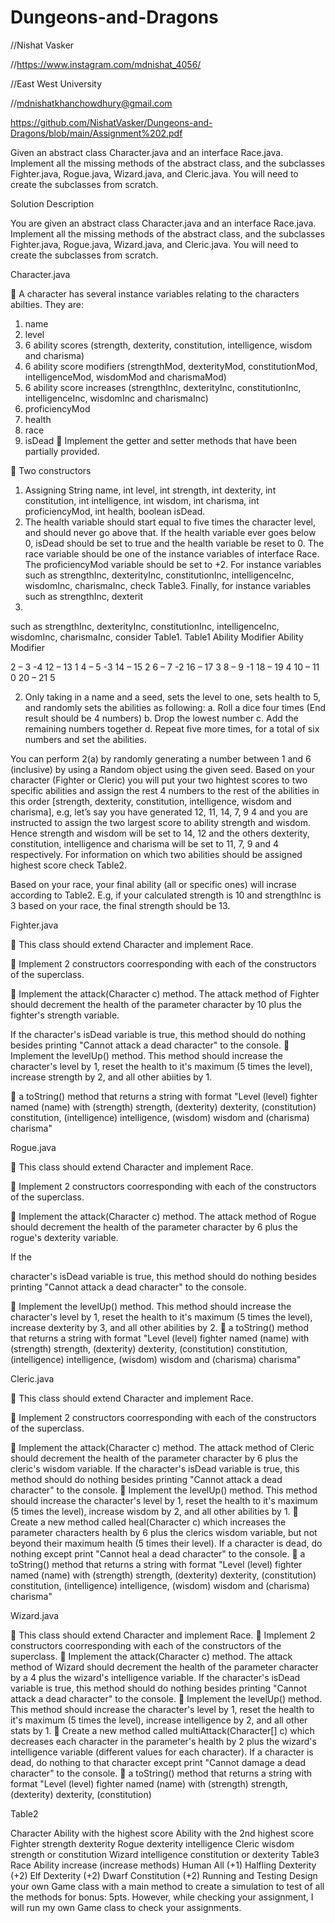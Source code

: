 # Dungeons-and-Dragons

//Nishat Vasker

//https://www.instagram.com/mdnishat_4056/

//East West University 

//mdnishatkhanchowdhury@gmail.com 

https://github.com/NishatVasker/Dungeons-and-Dragons/blob/main/Assignment%202.pdf


Given an abstract class Character.java and an interface Race.java. Implement all the missing methods of the abstract class, and the subclasses Fighter.java, Rogue.java,
Wizard.java, and Cleric.java. You will need to create the subclasses from scratch.

<head>Solution Description</head>

You are given an abstract class Character.java and an interface Race.java. Implement all the missing methods of the abstract class, and the subclasses Fighter.java, Rogue.java, Wizard.java, and Cleric.java. You will need to create the subclasses from scratch.

Character.java


 A character has several instance variables relating to the characters abilties. They are:

1. name
3. level
5. 6 ability scores (strength, dexterity, constitution, intelligence, wisdom and charisma)
6. 6 ability score modifiers (strengthMod, dexterityMod, constitutionMod, intelligenceMod, wisdomMod and charismaMod)
7. 6 ability score increases (strengthInc, dexterityInc, constitutionInc, intelligenceInc, wisdomInc and charismaInc)
8. proficiencyMod
9. health
10. race
11. isDead
 Implement the getter and setter methods that have been partially provided.

 Two constructors

1. Assigning String name, int level, int strength, int dexterity, int constitution, int intelligence, int wisdom, int charisma, int proficiencyMod, int health, boolean isDead.
2.  The health variable should start equal to five times the character level, and should never go above that. If the health variable ever goes below 0, isDead should be set to true and the health variable be reset to 0. The race variable should be one of the instance variables of interface Race. The proficiencyMod variable should be set to +2. For instance variables such as strengthInc, dexterityInc, constitutionInc, intelligenceInc, wisdomInc, charismaInc, check Table3. Finally, for instance variables such as strengthInc, dexterit
3.  
such as strengthInc, dexterityInc, constitutionInc, intelligenceInc, wisdomInc, charismaInc, consider Table1.
Table1
Ability
Modifier
Ability
Modifier

2 – 3
-4
12 – 13
1
4 – 5
-3
14 – 15
2
6 – 7
-2
16 – 17
3
8 – 9
-1
18 – 19
4
10 – 11
0
20 – 21
5

2. Only taking in a name and a seed, sets the level to one, sets health to 5, and randomly sets the abilities as following:
a. Roll a dice four times (End result should be 4 numbers)
b. Drop the lowest number
c. Add the remaining numbers together
d. Repeat five more times, for a total of six numbers and set the abilities.


You can perform 2(a) by randomly generating a number between 1 and 6 (inclusive) by using a Random object using the given seed. Based on your character (Fighter or Cleric) you will put your two hightest scores to two specific abilities and assign the rest 4 numbers to the rest of the abilities in this order [strength, dexterity, constitution, intelligence, wisdom and charisma], e.g, let’s say you have generated 12, 11, 14, 7, 9 4 and you are instructed to assign the two largest score to ability strength and wisdom. Hence strength and wisdom will be set to 14, 12 and the others dexterity, constitution, intelligence and charisma will be set to 11, 7, 9 and 4 respectively. For information on which two abilities should be assigned highest score check Table2.


Based on your race, your final ability (all or specific ones) will incrase according to Table2. E.g, if your calculated strength is 10 and strengthInc is 3 based on your race, the final strength should be 13.


Fighter.java


 This class should extend Character and implement Race.

 Implement 2 constructors coorresponding with each of the constructors of the superclass.

 Implement the attack(Character c) method. The attack method of Fighter should decrement the health of the parameter character by 10 plus the fighter's strength variable. 

If the character's isDead variable is true, this method should do nothing besides printing "Cannot attack a dead character" to the console.
 Implement the levelUp() method. This method should increase the character's level by 1, reset the health to it's maximum (5 times the level), increase strength by 2, and all other abiities by 1.

 a toString() method that returns a string with format "Level (level) fighter named (name) with (strength) strength, (dexterity) dexterity, (constitution) constitution, (intelligence) intelligence, (wisdom) wisdom and (charisma) charisma"


Rogue.java


 This class should extend Character and implement Race.

 Implement 2 constructors coorresponding with each of the constructors of the superclass.

 Implement the attack(Character c) method. The attack method of Rogue should decrement the health of the parameter character by 6 plus the rogue's dexterity variable. 

If the

character's isDead variable is true, this method should do nothing besides printing "Cannot attack a dead character" to the console.

 Implement the levelUp() method. This method should increase the character's level by 1, reset the health to it's maximum (5 times the level), increase dexterity by 3, and all other abilities by 2.
 a toString() method that returns a string with format "Level (level) fighter named (name) with (strength) strength, (dexterity) dexterity, (constitution) constitution, (intelligence) intelligence, (wisdom) wisdom and (charisma) charisma"




Cleric.java

 This class should extend Character and implement Race.

 Implement 2 constructors coorresponding with each of the constructors of the superclass.

 Implement the attack(Character c) method. The attack method of Cleric should decrement the health of the parameter character by 6 plus the cleric's wisdom variable. If the character's isDead variable is true, this method should do nothing besides printing "Cannot attack a dead character" to the console.
 Implement the levelUp() method. This method should increase the character's level by 1, reset the health to it's maximum (5 times the level), increase wisdom by 2, and all other abilities by 1.
 Create a new method called heal(Character c) which increases the parameter characters health by 6 plus the clerics wisdom variable, but not beyond their maximum health (5 times their level). If a character is dead, do nothing except print "Cannot heal a dead character" to the console.
 a toString() method that returns a string with format "Level (level) fighter named (name) with (strength) strength, (dexterity) dexterity, (constitution) constitution, (intelligence) intelligence, (wisdom) wisdom and (charisma) charisma"




Wizard.java



 This class should extend Character and implement Race.
 Implement 2 constructors coorresponding with each of the constructors of the superclass.
 Implement the attack(Character c) method. The attack method of Wizard should decrement the health of the parameter character by a 4 plus the wizard's intelligence variable. If the character's isDead variable is true, this method should do nothing besides printing "Cannot attack a dead character" to the console.
 Implement the levelUp() method. This method should increase the character's level by 1, reset the health to it's maximum (5 times the level), increase intelligence by 2, and all other stats by 1.
 Create a new method called multiAttack(Character[] c) which decreases each character in the parameter's health by 2 plus the wizard's intelligence variable (different values for each character). If a character is dead, do nothing to that character except print "Cannot damage a dead character" to the console.
 a toString() method that returns a string with format "Level (level) fighter named (name) with (strength) strength, (dexterity) dexterity, (constitution)


Table2


Character
Ability with the highest score
Ability with the 2nd highest score
Fighter
strength
dexterity
Rogue
dexterity
intelligence
Cleric
wisdom
strength or constitution
Wizard
intelligence
constitution or dexterity
Table3
Race
Ability increase (increase methods)
Human
All (+1)
Halfling
Dexterity (+2)
Elf
Dexterity (+2)
Dwarf
Constitution (+2)
Running and Testing
Design your own Game class with a main method to create a simulation to test of all the methods for bonus: 5pts. However, while checking your assignment, I will run my own Game class to check your assignments.
